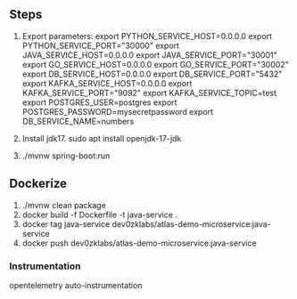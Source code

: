 ## Steps
1. Export parameters:
export PYTHON_SERVICE_HOST=0.0.0.0
export PYTHON_SERVICE_PORT="30000"
export JAVA_SERVICE_HOST=0.0.0.0
export JAVA_SERVICE_PORT="30001"
export GO_SERVICE_HOST=0.0.0.0
export GO_SERVICE_PORT="30002"
export DB_SERVICE_HOST=0.0.0.0
export DB_SERVICE_PORT="5432"
export KAFKA_SERVICE_HOST=0.0.0.0
export KAFKA_SERVICE_PORT="9092"
export KAFKA_SERVICE_TOPIC=test
export POSTGRES_USER=postgres
export POSTGRES_PASSWORD=mysecretpassword
export DB_SERVICE_NAME=numbers

2. Install jdk17. sudo apt install openjdk-17-jdk

3. ./mvnw spring-boot:run


## Dockerize
1. ./mvnw clean package
2. docker build -f Dockerfile -t java-service .
3. docker tag java-service dev0zklabs/atlas-demo-microservice:java-service
4. docker push dev0zklabs/atlas-demo-microservice:java-service

### Instrumentation
opentelemetry auto-instrumentation